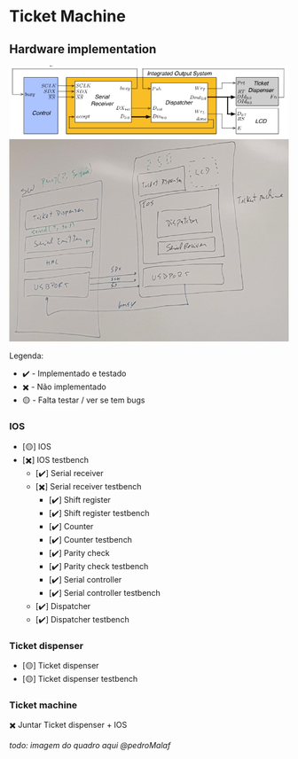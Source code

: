 # Ticket Machine
## Hardware implementation

<img src="https://github.com/pedroMalaf/Projeto-LIC/blob/master/images/ios.png?raw=true">
<img src="https://github.com/pedroMalaf/Projeto-LIC/blob/master/images/software_ticket_machine.png?raw=true">

Legenda:
- ✔️ - Implementado e testado
- ✖️ - Não implementado
- 🟡 - Falta testar / ver se tem bugs

### IOS
- [🟡] IOS
- [✖️] IOS testbench
    - [✔️] Serial receiver
    - [✖️] Serial receiver testbench 
        - [✔️] Shift register
        - [✔️] Shift register testbench
        - [✔️] Counter
        - [✔️] Counter testbench
        - [✔️] Parity check
        - [✔️] Parity check testbench
        - [✔️] Serial controller
        - [✔️] Serial controller testbench
    - [✔️] Dispatcher
    - [✔️] Dispatcher testbench
   
### Ticket dispenser
- [🟡] Ticket dispenser
- [🟡] Ticket dispenser testbench

### Ticket machine
✖️ Juntar Ticket dispenser + IOS

*todo: imagem do quadro aqui @pedroMalaf*

